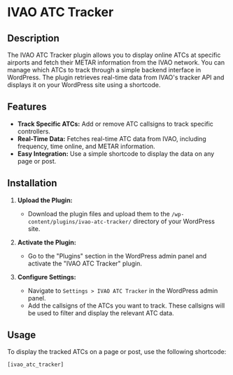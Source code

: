 # IVAO ATC Tracker

## Description

The IVAO ATC Tracker plugin allows you to display online ATCs at specific airports and fetch their METAR information from the IVAO network. You can manage which ATCs to track through a simple backend interface in WordPress. The plugin retrieves real-time data from IVAO's tracker API and displays it on your WordPress site using a shortcode.

## Features

- **Track Specific ATCs:** Add or remove ATC callsigns to track specific controllers.
- **Real-Time Data:** Fetches real-time ATC data from IVAO, including frequency, time online, and METAR information.
- **Easy Integration:** Use a simple shortcode to display the data on any page or post.

## Installation

1. **Upload the Plugin:**
   - Download the plugin files and upload them to the `/wp-content/plugins/ivao-atc-tracker/` directory of your WordPress site.

2. **Activate the Plugin:**
   - Go to the "Plugins" section in the WordPress admin panel and activate the "IVAO ATC Tracker" plugin.

3. **Configure Settings:**
   - Navigate to `Settings > IVAO ATC Tracker` in the WordPress admin panel.
   - Add the callsigns of the ATCs you want to track. These callsigns will be used to filter and display the relevant ATC data.

## Usage

To display the tracked ATCs on a page or post, use the following shortcode:

```shortcode
[ivao_atc_tracker]
